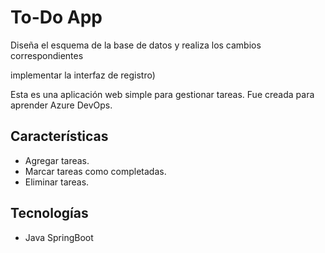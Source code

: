 # To-Do App

Diseña el esquema de la base de datos y realiza los cambios correspondientes

implementar la interfaz de registro)

Esta es una aplicación web simple para gestionar tareas. Fue creada para aprender Azure DevOps.

## Características
- Agregar tareas.
- Marcar tareas como completadas.
- Eliminar tareas.

## Tecnologías
- Java SpringBoot
